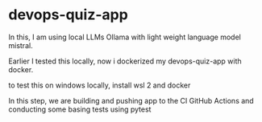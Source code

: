 # devops-quiz-app

In this, I am using local LLMs Ollama with light weight language model mistral.

Earlier I tested this locally, now i dockerized my devops-quiz-app with docker.

to test this on windows locally, install wsl 2 and docker


In this step, we are building and pushing app to the CI GitHub Actions and conducting some basing tests using pytest
